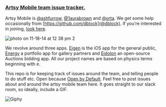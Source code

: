 ### [Artsy Mobile team issue tracker.](https://github.com/artsy/mobile/issues)

Artsy Mobile is [@ashfurrow](https://github.com/ashfurrow), [@1aurabrown](https://github.com/1aurabrown) and [@orta](https://github.com/orta). We get some help occasionally from [https://github.com/dblock](@dblock). If you're interested in joining, [look here](https://artsy.net/job/mobile-engineer).

![photo on 11-18-14 at 12 38 pm 2](https://cloud.githubusercontent.com/assets/49038/5092798/0ed5628a-6f20-11e4-84ed-49261933188d.jpg)

We revolve around three apps. [Eigen](http://iphone.artsy.net) is the iOS app for the general public,  [Energy](http://orta.io/#folio-header-unit) a portfolio app for gallery partners and [Eidolon](https://github.com/artsy/eidolon/) an open-source Auctions bidding app. All our project names are based on physics terms beginning with e.

This repo is for keeping track of issues around the team, and telling people to do stuff etc. Open because [Open by Default](http://code.dblock.org/open-source-is-simply-part-of-my-teams-job-description). Feel free to post issues about and around the artsy mobile team here. It goes straight to our slack room, so ideally, include a GIF.

![Giphy](http://media0.giphy.com/media/4shDCBDIxSPW8/giphy.gif)
